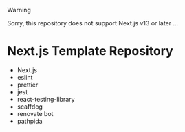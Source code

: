 > [!WARNING]  
> Sorry, this repository does not support Next.js v13 or later ...

# Next.js Template Repository
- Next.js
- eslint
- prettier
- jest
- react-testing-library
- scaffdog
- renovate bot
- pathpida
